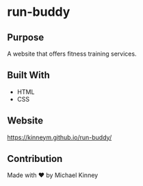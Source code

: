 # run-buddy

## Purpose
A website that offers fitness training services.

## Built With
* HTML
* CSS

## Website
https://kinneym.github.io/run-buddy/

## Contribution
Made with ❤️ by Michael Kinney
